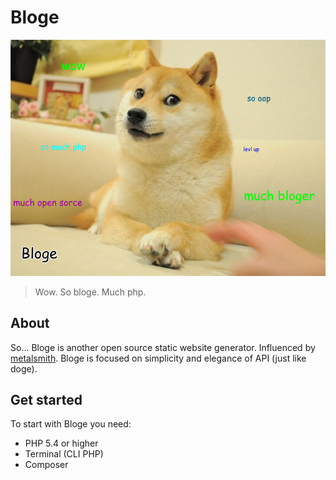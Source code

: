 # Bloge

![bloge](doge.png)

> Wow. So bloge. Much php.

## About

So... Bloge is another open source static website generator. Influenced by 
[metalsmith](https://github.com/segmentio/metalsmith). Bloge is focused on 
simplicity and elegance of API (just like doge).

## Get started

To start with Bloge you need:

* PHP 5.4 or higher
* Terminal (CLI PHP)
* Composer
<!-- * Pair of straight palms. So straight, much palms -->